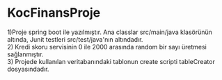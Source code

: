 # KocFinansProje


 1)Proje spring boot ile yazılmıştır. Ana classlar src/main/java klasörünün altında, Junit testleri src/test/java'nın altındadır.<br/>
 2) Kredi skoru servisinin 0 ile 2000 arasında random bir sayı üretmesi sağlanmıştır.<br/>
 3) Projede kullanılan veritabanındaki tablonun create scripti tableCreator dosyasındadır.<br/>
